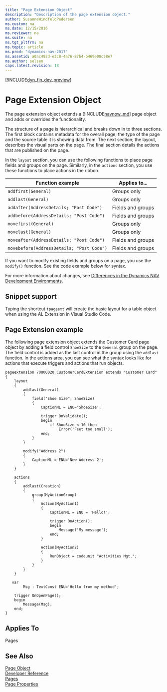 ```yaml
---
title: "Page Extension Object"
description: "Description of the page extension object."
author: SusanneWindfeldPedersen
ms.custom: na
ms.date: 12/15/2016
ms.reviewer: na
ms.suite: na
ms.tgt_pltfrm: na
ms.topic: article
ms.prod: "dynamics-nav-2017"
ms.assetid: a0ac492d-e3c8-4a76-87b4-b469e08c58e7
ms.author: solsen
caps.latest.revision: 18
---
```

[!INCLUDE[dyn_fin_dev_preview](../dynamics-nav/includes/newdev_dev_preview.md)]

# Page Extension Object
The page extension object extends a [!INCLUDE[navnow_md](includes/navnow_md.md)] page object and adds or overrides the functionality. 

The structure of a page is hierarchical and breaks down in to three sections. The first block contains metadata for the overall page; the type of the page and the source table it is showing data from. The next section; the layout, describes the visual parts on the page. The final section details the actions that are published on the page.

In the ```layout``` section, you can use the following functions to place page fields and groups on the page. Similarly, in the ```actions``` section, you use these functions to place actions in the ribbon.   

|Function example|Applies to...|
|--------|-------------|
|```addfirst(General)```|Groups only|
|```addlast(General)```|Groups only|
|```addafter(AddressDetails; "Post Code")```|Fields and groups|
|```addbefore(AddressDetails; "Post Code")```|Fields and groups|
|```movefirst(General)```|Groups only|
|```movelast(General)```|Groups only|
|```moveafter(AddressDetails; "Post Code")```|Fields and groups|
|```movebefore(AddressDetails; "Post Code")```|Fields and groups|

If you want to modify existing fields and groups on a page, you use the ```modify()``` function. See the code example below for syntax. 

For more information about changes, see [Differences in the Dynamics NAV Development Environments](newdev-differences.md).

## Snippet support
Typing the shortcut ```tpageext``` will create the basic layout for a table object when using the AL Extension in Visual Studio Code.

## Page Extension example
The following page extension object extends the Customer Card page object by adding a field control ```ShoeSize``` to the ```General``` group on the page. The field control is added as the last control in the group using the ```addlast``` function. In the actions area, you can see what the syntax looks like for actions that execute triggers and actions that run objects. 

```
pageextension 70000020 CustomerCardExtension extends "Customer Card"
{
    layout
    {
        addlast(General)
        {
            field("Shoe Size"; ShoeSize)
            {
                CaptionML = ENU='ShoeSize';

                trigger OnValidate();
                begin
                    if ShoeSize < 10 then
                        Error('Feet too small');
                end;
            }
        }

        modify("Address 2")
        {
            CaptionML = ENU='New Address 2';
        }
    }

    actions
    {
        addlast(Creation)
        {
            group(MyActionGroup)
            {
                Action(MyAction1)
                {
                    CaptionML = ENU = 'Hello!';

                    trigger OnAction();
                    begin
                        Message('My message');
                    end;
                }

                Action(MyAction2)
                {
                    RunObject = codeunit "Activities Mgt.";
                }
            }
        }
    }

   var
        Msg : TextConst ENU='Hello from my method';

    trigger OnOpenPage();
    begin
        Message(Msg);
    end;
} 
``` 

## Applies To  
Pages  
  
## See Also  
[Page Object](newdev-page-object.md)  
[Developer Reference](newdev-reference-overview.md)  
[Pages](Pages.md)   
[Page Properties](page-properties.md)
